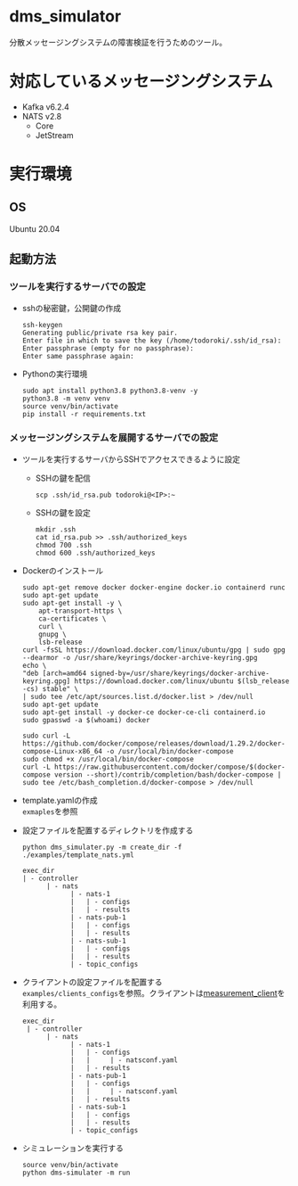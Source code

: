 # dms_simulator
分散メッセージングシステムの障害検証を行うためのツール。

# 対応しているメッセージングシステム
* Kafka v6.2.4
* NATS v2.8
  * Core
  * JetStream

# 実行環境
## OS
Ubuntu 20.04

## 起動方法
### ツールを実行するサーバでの設定
* sshの秘密鍵，公開鍵の作成
    ```
    ssh-keygen
    Generating public/private rsa key pair.
    Enter file in which to save the key (/home/todoroki/.ssh/id_rsa):
    Enter passphrase (empty for no passphrase):
    Enter same passphrase again:
    ```
* Pythonの実行環境
    ```
    sudo apt install python3.8 python3.8-venv -y
    python3.8 -m venv venv
    source venv/bin/activate
    pip install -r requirements.txt
    ```

### メッセージングシステムを展開するサーバでの設定
* ツールを実行するサーバからSSHでアクセスできるように設定
  * SSHの鍵を配信
    ```
    scp .ssh/id_rsa.pub todoroki@<IP>:~
    ```
  * SSHの鍵を設定
    ```
    mkdir .ssh
    cat id_rsa.pub >> .ssh/authorized_keys
    chmod 700 .ssh
    chmod 600 .ssh/authorized_keys
    ```
* Dockerのインストール
    ```
    sudo apt-get remove docker docker-engine docker.io containerd runc
    sudo apt-get update
    sudo apt-get install -y \
        apt-transport-https \
        ca-certificates \
        curl \
        gnupg \
        lsb-release
    curl -fsSL https://download.docker.com/linux/ubuntu/gpg | sudo gpg --dearmor -o /usr/share/keyrings/docker-archive-keyring.gpg
    echo \
    "deb [arch=amd64 signed-by=/usr/share/keyrings/docker-archive-keyring.gpg] https://download.docker.com/linux/ubuntu $(lsb_release -cs) stable" \
    | sudo tee /etc/apt/sources.list.d/docker.list > /dev/null
    sudo apt-get update
    sudo apt-get install -y docker-ce docker-ce-cli containerd.io
    sudo gpasswd -a $(whoami) docker

    sudo curl -L https://github.com/docker/compose/releases/download/1.29.2/docker-compose-Linux-x86_64 -o /usr/local/bin/docker-compose
    sudo chmod +x /usr/local/bin/docker-compose
    curl -L https://raw.githubusercontent.com/docker/compose/$(docker-compose version --short)/contrib/completion/bash/docker-compose | sudo tee /etc/bash_completion.d/docker-compose > /dev/null
    ```
* template.yamlの作成  
`exmaples`を参照

* 設定ファイルを配置するディレクトリを作成する
    ```
    python dms_simulater.py -m create_dir -f ./examples/template_nats.yml

    exec_dir
    | - controller
          | - nats
                | - nats-1
                |   | - configs
                |   | - results
                | - nats-pub-1
                |   | - configs
                |   | - results
                | - nats-sub-1
                |   | - configs
                |   | - results            
                | - topic_configs
    ```

* クライアントの設定ファイルを配置する  
`examples/clients_configs`を参照。クライアントは[measurement_client](https://github.com/TodorokiKohei/measurement_client)を利用する。
    ```
    exec_dir
     | - controller
          | - nats
                | - nats-1
                |   | - configs
                |   |     | - natsconf.yaml
                |   | - results
                | - nats-pub-1
                |   | - configs
                |   |     | - natsconf.yaml
                |   | - results
                | - nats-sub-1
                |   | - configs
                |   | - results            
                | - topic_configs
    ```

* シミュレーションを実行する
    ```
    source venv/bin/activate
    python dms-simulater -m run
    ```
